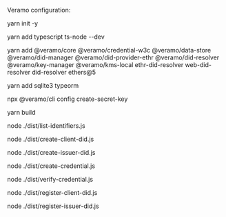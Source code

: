 Veramo configuration:

yarn init -y

yarn add typescript ts-node --dev

yarn add @veramo/core @veramo/credential-w3c @veramo/data-store @veramo/did-manager @veramo/did-provider-ethr @veramo/did-resolver @veramo/key-manager @veramo/kms-local ethr-did-resolver web-did-resolver did-resolver ethers@5

yarn add sqlite3 typeorm

npx @veramo/cli config create-secret-key

yarn build

node ./dist/list-identifiers.js 

node ./dist/create-client-did.js 

node ./dist/create-issuer-did.js 

node ./dist/create-credential.js 

node ./dist/verify-credential.js 

node ./dist/register-client-did.js

node ./dist/register-issuer-did.js

